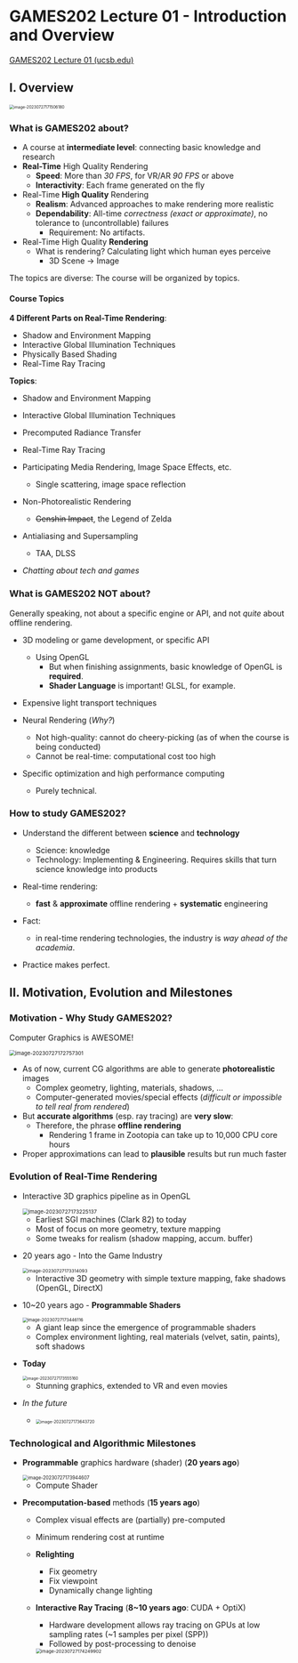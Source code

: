 # GAMES202 Lecture 01 - Introduction and Overview

[GAMES202 Lecture 01 (ucsb.edu)](https://sites.cs.ucsb.edu/~lingqi/teaching/resources/GAMES202_Lecture_01.pdf)

## I. Overview

<img src="../images/Lecture01-img-1.png" alt="image-20230727171506180" style="zoom:50%;" />

### What is GAMES202 about?

- A course at **intermediate level**: connecting basic knowledge and research
- **Real-Time** High Quality Rendering
  - **Speed**: More than *30 FPS*, for VR/AR *90 FPS* or above
  - **Interactivity**: Each frame generated on the fly
- Real-Time **High Quality** Rendering
  - **Realism**: Advanced approaches to make rendering more realistic
  - **Dependability**: All-time *correctness (exact or approximate)*, no tolerance to (uncontrollable) failures
    - Requirement: No artifacts.
- Real-Time High Quality **Rendering**
  - What is rendering? Calculating light which human eyes perceive
    - 3D Scene -> Image

The topics are diverse: The course will be organized by topics.



#### Course Topics

**4 Different Parts on Real-Time Rendering**:

- Shadow and Environment Mapping
- Interactive Global Illumination Techniques
- Physically Based Shading
- Real-Time Ray Tracing



**Topics**:

- Shadow and Environment Mapping
- Interactive Global Illumination Techniques
- Precomputed Radiance Transfer
- Real-Time Ray Tracing
- Participating Media Rendering, Image Space Effects, etc.
  - Single scattering, image space reflection

- Non-Photorealistic Rendering
  - ~~Genshin Impact~~, the Legend of Zelda

- Antialiasing and Supersampling
  - TAA, DLSS

- *Chatting about tech and games*



### What is GAMES202 NOT about?

Generally speaking, not about a specific engine or API, and not *quite* about offline rendering.

- 3D modeling or game development, or specific API
  - Using OpenGL
    - But when finishing assignments, basic knowledge of OpenGL is **required**.
    - **Shader Language** is important! GLSL, for example.

- Expensive light transport techniques
- Neural Rendering (*Why?*)
  - Not high-quality: cannot do cheery-picking (as of when the course is being conducted)
  - Cannot be real-time: computational cost too high

- Specific optimization and high performance computing
  - Purely technical.




### How to study GAMES202?

- Understand the different between **science** and **technology**
  - Science: knowledge
  - Technology: Implementing & Engineering. Requires skills that turn science knowledge into products

- Real-time rendering: 
  - **fast** & **approximate** offline rendering + **systematic** engineering
- Fact: 
  - in real-time rendering technologies, the industry is *way ahead of the academia*.
- Practice makes perfect.



## II. Motivation, Evolution and Milestones

### Motivation - Why Study GAMES202?

Computer Graphics is AWESOME!

<img src="../images/Lecture01-img-2.png" alt="image-20230727172757301" style="zoom: 67%;" />

- As of now, current CG algorithms are able to generate **photorealistic** images
  - Complex geometry, lighting, materials, shadows, ...
  - Computer-generated movies/special effects (*difficult or impossible to tell real from rendered*)
- But **accurate algorithms** (esp. ray tracing) are **very slow**:
  - Therefore, the phrase **offline rendering**
    - Rendering 1 frame in Zootopia can take up to 10,000 CPU core hours
- Proper approximations can lead to **plausible** results but run much faster



### Evolution of Real-Time Rendering

- Interactive 3D graphics pipeline as in OpenGL

  <img src="../images/Lecture01-img-3.png" alt="image-20230727173225137" style="zoom: 67%;" />

  - Earliest SGI machines (Clark 82) to today
  - Most of focus on more geometry, texture mapping
  - Some tweaks for realism (shadow mapping, accum. buffer)

- 20 years ago - Into the Game Industry

  <img src="../images/Lecture01-img-4.png" alt="image-20230727173314093" style="zoom: 58%;" />

  - Interactive 3D geometry with simple texture mapping, fake shadows (OpenGL, DirectX)

- 10~20 years ago - **Programmable Shaders**

  <img src="../images/Lecture01-img-5.png" alt="image-20230727173446116" style="zoom:55%;" />

  - A giant leap since the emergence of programmable shaders
  - Complex environment lighting, real materials (velvet, satin, paints), soft shadows

- **Today**

  <img src="../images/Lecture01-img-6.png" alt="image-20230727173555160" style="zoom:50%;" />

  - Stunning graphics, extended to VR and even movies

- *In the future*

  - <img src="../images/Lecture01-img-7.png" alt="image-20230727173643720" style="zoom:52%;" />



### Technological and Algorithmic Milestones

- **Programmable** graphics hardware (shader) (**20 years ago**)

  <img src="../images/Lecture01-img-8.png" alt="image-20230727173944607" style="zoom:59%;" />

  - Compute Shader

- **Precomputation-based** methods (**15 years ago**)

  - Complex visual effects are (partially) pre-computed

  - Minimum rendering cost at runtime

  - **Relighting**

    - Fix geometry
    - Fix viewpoint
    - Dynamically change lighting

  - **Interactive Ray Tracing** (**8~10 years ago**: CUDA + OptiX)

    - Hardware development allows ray tracing on GPUs at low sampling rates (~1 samples per pixel (SPP))
    - Followed by post-processing to denoise

    <img src="../images/Lecture01-img-9.png" alt="image-20230727174249902" style="zoom:58%;" />

